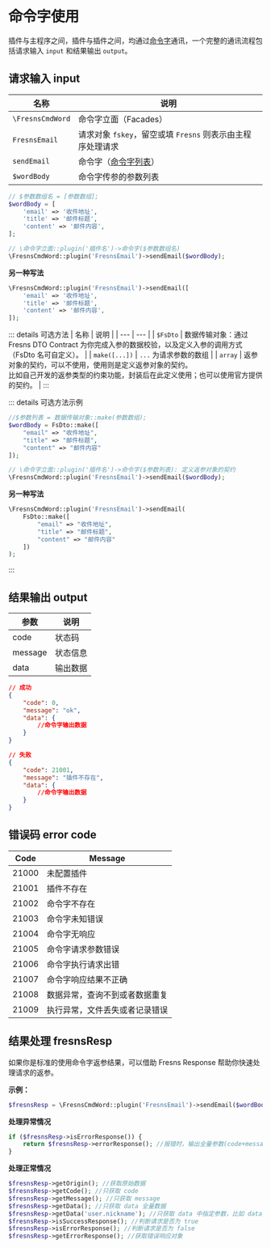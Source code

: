 # 命令字使用

插件与主程序之间，插件与插件之间，均通过[命令字](https://github.com/fresns/cmd-word-manager)通讯，一个完整的通讯流程包括请求输入 `input` 和结果输出 `output`。

## 请求输入 input

| 名称 | 说明 |
| --- | --- |
| `\FresnsCmdWord` | 命令字立面（Facades） |
| `FresnsEmail` | 请求对象 `fskey`，留空或填 `Fresns` 则表示由主程序处理请求 |
| `sendEmail` | 命令字（[命令字列表](../../supports/cmd-word/basic.md)） |
| `$wordBody` | 命令字传参的参数列表 |

```php
// $参数数组名 = [参数数组];
$wordBody = [
    'email' => '收件地址',
    'title' => '邮件标题',
    'content' => '邮件内容',
];

// \命令字立面::plugin('插件名')->命令字($参数数组名)
\FresnsCmdWord::plugin('FresnsEmail')->sendEmail($wordBody);
```

**另一种写法**

```php
\FresnsCmdWord::plugin('FresnsEmail')->sendEmail([
    'email' => '收件地址',
    'title' => '邮件标题',
    'content' => '邮件内容',
]);
```

::: details 可选方法
| 名称 | 说明 |
| --- | --- |
| `$FsDto` | 数据传输对象：通过 Fresns DTO Contract 为你完成入参的数据校验，以及定义入参的调用方式（FsDto 名可自定义）。 |
| `make([...])` | `...` 为请求参数的数组 |
| `array` | 返参对象的契约，可以不使用，使用则是定义返参对象的契约。<br>比如自己开发的返参类型的约束功能，封装后在此定义使用；也可以使用官方提供的契约。 |
:::

::: details 可选方法示例
```php
//$参数列表 = 数据传输对象::make(参数数组);
$wordBody = FsDto::make([
    "email" => "收件地址",
    "title" => "邮件标题",
    "content" => "邮件内容"
]);

// \命令字立面::plugin('插件名')->命令字($参数列表): 定义返参对象的契约
\FresnsCmdWord::plugin('FresnsEmail')->sendEmail($wordBody);
```

**另一种写法**
```php
\FresnsCmdWord::plugin('FresnsEmail')->sendEmail(
    FsDto::make([
        "email" => "收件地址",
        "title" => "邮件标题",
        "content" => "邮件内容"
    ])
);
```
:::

## 结果输出 output

| 参数 | 说明 |
| --- | --- |
| code | 状态码 |
| message | 状态信息 |
| data | 输出数据 |

```json
// 成功
{
    "code": 0,
    "message": "ok",
    "data": {
        //命令字输出数据
    }
}

// 失败
{
    "code": 21001,
    "message": "插件不存在",
    "data": {
        //命令字输出数据
    }
}
```

## 错误码 error code

| Code | Message |
| --- | --- |
| 21000 | 未配置插件 |
| 21001 | 插件不存在 |
| 21002 | 命令字不存在 |
| 21003 | 命令字未知错误 |
| 21004 | 命令字无响应 |
| 21005 | 命令字请求参数错误 |
| 21006 | 命令字执行请求出错 |
| 21007 | 命令字响应结果不正确 |
| 21008 | 数据异常，查询不到或者数据重复 |
| 21009 | 执行异常，文件丢失或者记录错误 |

## 结果处理 fresnsResp

如果你是标准的使用命令字返参结果，可以借助 Fresns Response 帮助你快速处理请求的返参。

**示例：**
```php
$fresnsResp = \FresnsCmdWord::plugin('FresnsEmail')->sendEmail($wordBody);
```

**处理异常情况**
```php
if ($fresnsResp->isErrorResponse()) {
    return $fresnsResp->errorResponse(); //报错时，输出全量参数(code+message+data)
}
```

**处理正常情况**
```php
$fresnsResp->getOrigin(); //获取原始数据
$fresnsResp->getCode(); //只获取 code
$fresnsResp->getMessage(); //只获取 message
$fresnsResp->getData(); //只获取 data 全量数据
$fresnsResp->getData('user.nickname'); //只获取 data 中指定参数，比如 data.user.nickname
$fresnsResp->isSuccessResponse(); //判断请求是否为 true
$fresnsResp->isErrorResponse(); //判断请求是否为 false
$fresnsResp->getErrorResponse(); //获取错误响应对象
```
